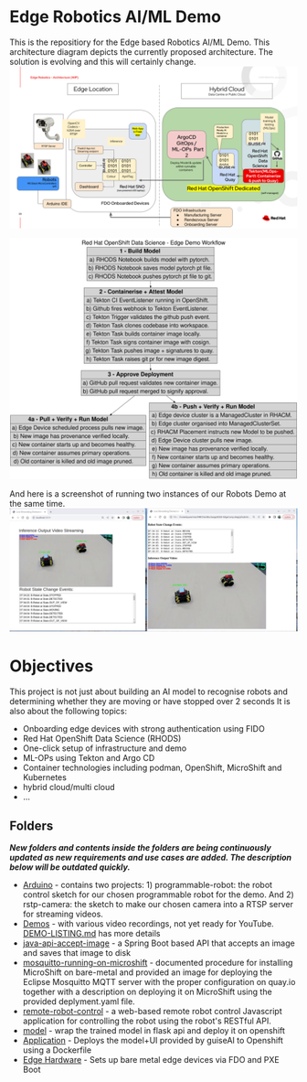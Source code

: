 # Edge Robotics AI/ML Demo

This is the repositiory for the Edge based Robotics AI/ML Demo. This architecture diagram depicts the currently proposed architecture. The solution is evolving and this will certainly change.
![images/architecture-v1-edge-based-robots-demo.png](images/architecture-v1-edge-based-robots-demo.png)

![images/model-flow-diagram.svg](images/model-flow-diagram.svg)

And here is a screenshot of running two instances of our Robots Demo at the same time.
![images/robot-ai-model-inference.png](images/robot-ai-model-inference.png)


# Objectives
This project is not just about building an AI model to recognise robots and determining whether they are moving or have stopped over 2 seconds It is also about the following topics:
* Onboarding edge devices with strong authentication using FIDO
* Red Hat OpenShift Data Science (RHODS)
* One-click setup of infrastructure and demo
* ML-OPs using Tekton and Argo CD
* Container technologies including podman, OpenShift, MicroShift and Kubernetes
* hybrid cloud/multi cloud
* ...

## Folders

***New folders and contents inside the folders are being continuously updated as new requirements and use cases are added. The description below will be outdated quickly.***

- [Arduino](https://github.com/odh-labs/edge-robotics/tree/main/Arduino) - contains two projects: 1) programmable-robot: the robot control sketch for our chosen programmable robot for the demo. And 2)
rstp-camera: the sketch to make our chosen camera into a RTSP server for streaming videos.
- [Demos](https://github.com/odh-labs/edge-robotics/tree/main/demos) - with various video recordings, not yet ready for YouTube. [DEMO-LISTING.md](https://github.com/odh-labs/edge-robotics/blob/main/demos/_DEMO-LISTING.md) has more details
- [java-api-accept-image](https://github.com/odh-labs/edge-robotics/tree/main/java-api-accept-image) - a Spring Boot based API that accepts an image and saves that image to disk
- [mosquitto-running-on-microshift](https://github.com/odh-labs/edge-robotics/tree/main/mosquitto-running-on-microshift) - documented procedure for installing MicroShift on bare-metal and provided an image for deploying the Eclipse Mosquitto MQTT server with the proper configuration on quay.io together with a description on deploying it on MicroShift using the provided deplyment.yaml file.
- [remote-robot-control](https://github.com/odh-labs/edge-robotics/tree/main/remote-robot-control) - a web-based remote robot control Javascript application for controlling the robot using the robot's RESTful API.
- [model](https://github.com/odh-labs/edge-robotics/tree/main/model) - wrap the trained model in flask api and deploy it on openshift
- [Application](https://github.com/odh-labs/edge-robotics/tree/main/Application) - Deploys the model+UI provided by guiseAI to Openshift using a Dockerfile
- [Edge Hardware](https://github.com/odh-labs/edge-robotics/tree/main/edge-hardware) - Sets up bare metal edge devices via FDO and PXE Boot
